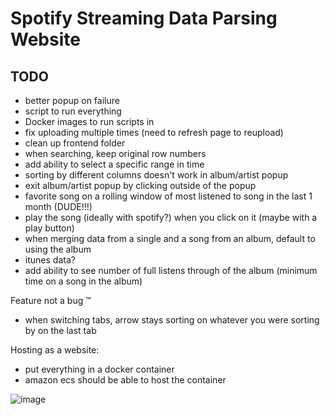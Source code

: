# Spotify Streaming Data Parsing Website

## TODO
* better popup on failure
* script to run everything
* Docker images to run scripts in
* fix uploading multiple times (need to refresh page to reupload)
* clean up frontend folder
* when searching, keep original row numbers
* add ability to select a specific range in time
* sorting by different columns doesn't work in album/artist popup
* exit album/artist popup by clicking outside of the popup
* favorite song on a rolling window of most listened to song in the last 1 month (DUDE!!!)
* play the song (ideally with spotify?) when you click on it (maybe with a play button)
* when merging data from a single and a song from an album, default to using the album
* itunes data?
* add ability to see number of full listens through of the album (minimum time on a song in the album)

Feature not a bug :tm:
* when switching tabs, arrow stays sorting on whatever you were sorting by on the last tab

Hosting as a website:
* put everything in a docker container
* amazon ecs should be able to host the container


![image](https://github.com/user-attachments/assets/bc594dfd-468d-48df-8229-c2f8b865f1dd)
